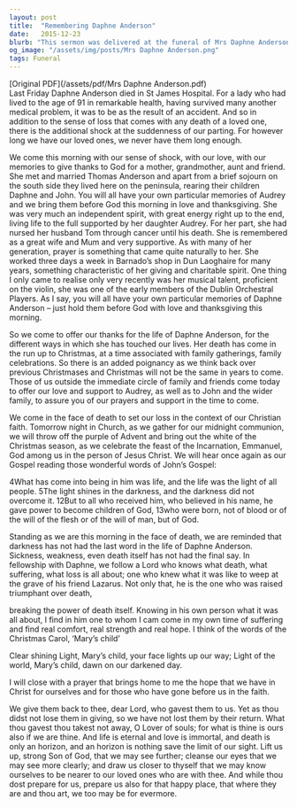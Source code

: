 ```yaml
---
layout: post
title:  "Remembering Daphne Anderson"
date:   2015-12-23
blurb: "This sermon was delivered at the funeral of Mrs Daphne Anderson on 23rd December 2015. It celebrates her life, her independent spirit, and her charitable works. The sermon also provides comfort and hope in the face of loss, reminding the congregation of the eternal life and love in Christ."
og_image: "/assets/img/posts/Mrs Daphne Anderson.png"
tags: Funeral
---
```

[Original PDF](/assets/pdf/Mrs Daphne Anderson.pdf)    
Last Friday Daphne Anderson died in St James Hospital. For a lady who had lived to the age of 91 in remarkable health, having survived many another medical problem, it was to be as the result of an accident. And so in addition to the sense of loss that comes with any death of a loved one, there is the additional shock at the suddenness of our parting. For however long we have our loved ones, we never have them long enough.

We come this morning with our sense of shock, with our love, with our memories to give thanks to God for a mother, grandmother, aunt and friend. She met and married Thomas Anderson and apart from a brief sojourn on the south side they lived here on the peninsula, rearing their children Daphne and John. You will all have your own particular memories of Audrey and we bring them before God this morning in love and thanksgiving. She was very much an independent spirit, with great energy right up to the end, living life to the full supported by her daughter Audrey. For her part, she had nursed her husband Tom through cancer until his death. She is remembered as a great wife and Mum and very supportive. As with many of her generation, prayer is something that came quite naturally to her. She worked three days a week in Barnado’s shop in Dun Laoghaire for many years, something characteristic of her giving and charitable spirit. One thing I only came to realise only very recently was her musical talent, proficient on the violin, she was one of the early members of the Dublin Orchestral Players. As I say, you will all have your own particular memories of Daphne Anderson – just hold them before God with love and thanksgiving this morning.

So we come to offer our thanks for the life of Daphne Anderson, for the different ways in which she has touched our lives. Her death has come in the run up to Christmas, at a time associated with family gatherings, family celebrations. So there is an added poignancy as we think back over previous Christmases and Christmas will not be the same in years to come. Those of us outside the immediate circle of family and friends come today to offer our love and support to Audrey, as well as to John and the wider family, to assure you of our prayers and support in the time to come.

We come in the face of death to set our loss in the context of our Christian faith. Tomorrow night in Church, as we gather for our midnight communion, we will throw off the purple of Advent and bring out the white of the Christmas season, as we celebrate the feast of the Incarnation, Emmanuel, God among us in the person of Jesus Christ. We will hear once again as our Gospel reading those wonderful words of John’s Gospel:

4What has come into being in him was life, and the life was the light of all people. 5The light shines in the darkness, and the darkness did not overcome it.
12But to all who received him, who believed in his name, he gave power to become children of God, 13who were born, not of blood or of the will of the flesh or of the will of man, but of God.

Standing as we are this morning in the face of death, we are reminded that darkness has not had the last word in the life of Daphne Anderson. Sickness, weakness, even death itself has not had the final say. In fellowship with Daphne, we follow a Lord who knows what death, what suffering, what loss is all about; one who knew what it was like to weep at the grave of his friend Lazarus. Not only that, he is the one who was raised triumphant over death,

breaking the power of death itself. Knowing in his own person what it was all about, I find in him one to whom I cam come in my own time of suffering and find real comfort, real strength and real hope. I think of the words of the Christmas Carol, ‘Mary’s child’

Clear shining Light,
Mary’s child,
your face lights up our way;
Light of the world,
Mary’s child,
dawn on our darkened day.

I will close with a prayer that brings home to me the hope that we have in Christ for ourselves and for those who have gone before us in the faith.

We give them back to thee, dear Lord, who gavest them to us. Yet as thou didst not lose them in giving, so we have not lost them by their return. What thou gavest thou takest not away, O Lover of souls; for what is thine is ours also if we are thine. And life is eternal and love is immortal, and death is only an horizon, and an horizon is nothing save the limit of our sight. Lift us up, strong Son of God, that we may see further; cleanse our eyes that we may see more clearly; and draw us closer to thyself that we may know ourselves to be nearer to our loved ones who are with thee. And while thou dost prepare for us, prepare us also for that happy place, that where they are and thou art, we too may be for evermore.
